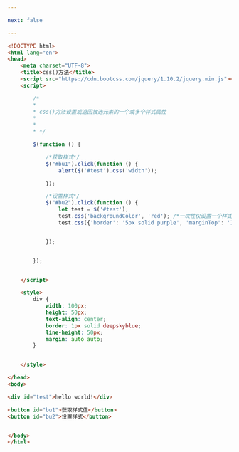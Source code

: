 ```yaml
---

next: false

---
```




<BlogInfo id="217" title="143.css方法" author="白日梦想猿" pv=0 read_times=0 pre_cost_time="0分55秒" category="js学习" tag_list="['js学习']" create_time="2021.09.28 16:20:21" update_time="2021.09.28 16:28:30" />

```html
<!DOCTYPE html>
<html lang="en">
<head>
    <meta charset="UTF-8">
    <title>css()方法</title>
    <script src="https://cdn.bootcss.com/jquery/1.10.2/jquery.min.js"></script>
    <script>

        /*
        *
        * css()方法设置或返回被选元素的一个或多个样式属性
        *
        *
        * */

        $(function () {

            /*获取样式*/
            $("#bu1").click(function () {
                alert($('#test').css('width'));

            });

            /*设置样式*/
            $("#bu2").click(function () {
                let test = $('#test');
                test.css('backgroundColor', 'red'); /*一次性仅设置一个样式*/
                test.css({'border': '5px solid purple', 'marginTop': '100px'}); /*一次性设置多个标签*/


            });


        });


    </script>

    <style>
        div {
            width: 100px;
            height: 50px;
            text-align: center;
            border: 1px solid deepskyblue;
            line-height: 50px;
            margin: auto auto;
        }


    </style>

</head>
<body>

<div id="test">hello world!</div>

<button id="bu1">获取样式值</button>
<button id="bu2">设置样式</button>


</body>
</html>
```



<ActionBox />
